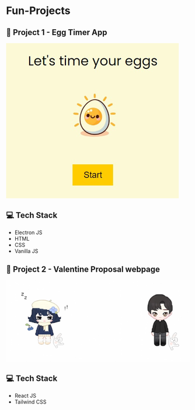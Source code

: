 # Fun-Projects
## 📀 Project 1 - Egg Timer App
![Egg Timer Image](https://github.com/Samhitha-07/Fun-Projects/blob/main/Egg%20Timer/egg-timer/Images/img1.jpg)
## 💻 Tech Stack
- Electron JS
- HTML
- CSS
- Vanilla JS
## 📀 Project 2 - Valentine Proposal webpage
![Valentine Image](https://github.com/Samhitha-07/Fun-Projects/blob/main/Valentine%20Proposal/valentine-proposal/public/img1.png)
## 💻 Tech Stack
- React JS
- Tailwind CSS
  
